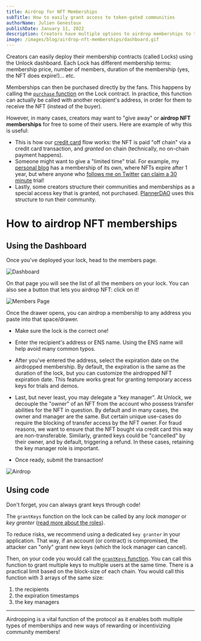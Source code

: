 ```yaml
---
title: Airdrop for NFT Memberships
subTitle: How to easily grant access to token-gated communities
authorName: Julien Genestoux
publishDate: January 11, 2022
description: Creators have multiple options to airdrop memberships to their fans so they can become members have receive the NFT in their wallets
image: /images/blog/airdrop-nft-memberships/dashboard.gif
---
```


Creators can easily deploy their membership contracts (called Locks) using the Unlock dashboard. Each Lock has different membership terms: membership price, number of members, duration of the membership (yes, the NFT does expire!)... etc.

Memberships can then be purchased directly by the fans. This happens by calling the [`purchase` function](https://docs.unlock-protocol.com/developers/smart-contracts/lock-api#purchase) on the Lock contract. In practice, this function can actually be called with another recipient's address, in order for them to receive the NFT (instead of the buyer).

However, in many cases, creators may want to "give away" or **airdrop NFT memberships** for free to some of their users. Here are example of why this is useful:

- This is how our [credit card](/blog/credit-card-nft) flow works: the NFT is paid "off chain" via a credit card transaction, and _granted_ on chain (technically, no on-chain payment happens).
- Someone might want to give a "limited time" trial. For example, my [personal blog](https://ouvre-boite.com) has a membership of its own, where NFTs expire after 1 year, but where anyone who [follows me on Twitter](https://twitter.com/julien51) [can claim a 30 minute](https://claim-ouvre-boite-membership.herokuapp.com/) trial!
- Lastly, some creators structure their communities and memberships as a special access key that is granted, not purchased. [PlannerDAO](https://twitter.com/PlannerDAO/status/1479097169747529735) uses this structure to run their community.

# How to airdrop NFT memberships

## Using the Dashboard

Once you've deployed your lock, head to the members page.

![Dashboard](/images/blog/airdrop-nft-memberships/dashboard.png)

On that page you will see the list of all the members on your lock. You can also see a button that lets you airdrop NFT: click on it!

![Members Page](/images/blog/airdrop-nft-memberships/members-page.png)

Once the drawer opens, you can airdrop a membership to any address you paste into that space/drawer.

- Make sure the lock is the correct one!

- Enter the recipient's address or ENS name. Using the ENS name will help avoid many common typos.

- After you've entered the address, select the expiration date on the airdropped membership. By default, the expiration is the same as the duration of the lock, but you can customize the airdropped NFT expiration date. This feature works great for granting temporary access keys for trials and demos.

- Last, but never least, you may delegate a "key manager". At Unlock, we decouple the "owner" of an NFT from the account who possess transfer abilities for the NFT in question. By default and in many cases, the owner and manager are the same. But certain unique use-cases do require the blocking of transfer access by the NFT owner. For fraud reasons, we want to ensure that the NFT bought via credit card this way are non-transferable. Similarly, granted keys could be "cancelled" by their owner, and by default, triggering a refund. In these cases, retaining the key manager role is important.

- Once ready, submit the transaction!

![Airdrop](/images/blog/airdrop-nft-memberships/dashboard.gif)

## Using code

Don't forget, you can always grant keys through code!

The `grantKeys` function on the lock can be called by any _lock manager_ or _key granter_ ([read more about the roles](https://docs.unlock-protocol.com/developers/smart-contracts/lock-api/access-control)).

To reduce risks, we recommend using a dedicated `key granter` in your application. That way, if an account (or contract) is compromised, the attacker can "only" grant new keys (which the lock manager can cancel).

Then, on your code you would call the [`grantKeys` function](https://docs.unlock-protocol.com/developers/smart-contracts/lock-api#grantkeys). You can call this function to grant multiple keys to multiple users at the same time. There is a practical limit based on the block-size of each chain. You would call this function with 3 arrays of the same size:

1. the recipients
2. the expiration timestamps
3. the key managers

---

Airdropping is a vital function of the protocol as it enables both multiple types of memberships and new ways of rewarding or incentivizing community members!
